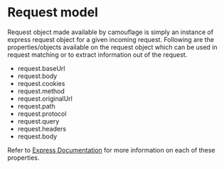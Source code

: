 # Request model

Request object made available by camouflage is simply an instance of express request object for a given incoming request. Following are the properties/objects available on the request object which can be used in request matching or to extract information out of the request.

- request.baseUrl
- request.body
- request.cookies
- request.method
- request.originalUrl
- request.path
- request.protocol
- request.query
- request.headers
- request.body

Refer to [Express Documentation](http://expressjs.com/en/4x/api.html#req) for more information on each of these properties.

